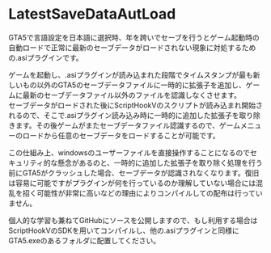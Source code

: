 # LatestSaveDataAutLoad
GTA5で言語設定を日本語に選択時、年を跨いでセーブを行うとゲーム起動時の自動ロードで正常に最新のセーブデータがロードされない現象に対処するための.asiプラグインです。  
  
ゲームを起動し、.asiプラグインが読み込まれた段階でタイムスタンプが最も新しいもの以外のGTA5のセーブデータファイルに一時的に拡張子を追加し、ゲームに最新のセーブデータファイル以外のファイルを認識しなくさせます。  
セーブデータがロードされた後にScriptHookVのスクリプトが読み込まれ開始されるので、そこで.asiプラグイン読み込み時に一時的に追加した拡張子を取り除きます。その後ゲームがまたセーブデータファイル認識するので、ゲームメニューのロードから任意のセーブデータをロードすることが可能です。  
  
この仕組み上、windowsのユーザーファイルを直接操作することになるのでセキュリティ的な懸念があるのと、一時的に追加した拡張子を取り除く処理を行う前にGTA5がクラッシュした場合、セーブデータが認識されなくなります。復旧は容易に可能ですがプラグインが何を行っているのか理解していない場合には混乱を招く可能性が非常に高いなどの理由によりコンパイルしての配布は行っていません。 
  
個人的な学習も兼ねてGitHubにソースを公開しますので、もし利用する場合はScriptHookVのSDKを用いてコンパイルし、他の.asiプラグインと同様にGTA5.exeのあるフォルダに配置してください。
